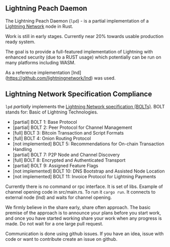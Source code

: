 ## Lightning Peach Daemon

The Lightning Peach Daemon (`lpd`) - is a partial implementation of a
[Lightning Network](https://lightning.network) node in Rust.

Work is still in early stages. Currently near 20% towards usable production ready system.

The goal is to provide a full-featured implementation of Lightning with enhanced security (due to a RUST usage)
which potentially can be run on many platforms including WASM.

As a reference implementation [lnd] (https://github.com/lightningnetwork/lnd) was used. 

## Lightning Network Specification Compliance
`lpd` _partially_ implements the [Lightning Network specification
(BOLTs)](https://github.com/lightningnetwork/lightning-rfc). BOLT stands for:
Basic of Lightning Technologies.

- [partial]         BOLT 1: Base Protocol
- [partial]         BOLT 2: Peer Protocol for Channel Management
- [full]            BOLT 3: Bitcoin Transaction and Script Formats
- [full]            BOLT 4: Onion Routing Protocol
- [not implemented] BOLT 5: Recommendations for On-chain Transaction Handling
- [partial]         BOLT 7: P2P Node and Channel Discovery
- [full]            BOLT 8: Encrypted and Authenticated Transport
- [partial]         BOLT 9: Assigned Feature Flags
- [not implemented] BOLT 10: DNS Bootstrap and Assisted Node Location
- [not implemented] BOLT 11: Invoice Protocol for Lightning Payments

Currently there is no command or rpc interface. It is set of libs. Example of channel opening code in src/main.rs.
To run it `cargo run`. It connects to external node (lnd) and waits for channel opening.

We firmly believe in the share early, share often approach. The basic premise of the approach is to announce your plans 
before you start work, and once you have started working share your work when any progress is made.
Do not wait for a one large pull request.

Communication is done using github issues. If you have an idea, issue with code or want to contribute create
an issue on github.